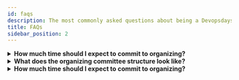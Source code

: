```yaml
---
id: faqs
description: The most commonly asked questions about being a Devopsdays Chattanooga organizer
title: FAQs
sidebar_position: 2
---
```


<details>
  <summary><b>How much time should I expect to commit to organizing?</b></summary>
     The time you invest in the organizing committee will depend on the committee you join and the role you take on. There is a general cadence that we follow, which you can view <a href="./overview/#time">here</a>
     <p></p>
     <p>You can also read more about each committee's anticipated time commitment in the respective "Committee Overview" doc.</p>

</details>

<details>
  <summary><b>What does the organizing committee structure look like?</b></summary>
     You can read more about the organizing committee's structure <a href="./runbooks/new-event#organizing-committees-and-roles">here</a>

</details>

<details>
  <summary><b>How much time should I expect to commit to organizing?</b></summary>
     ....this is hidden, collapsable content...

</details>
